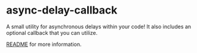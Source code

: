 # async-delay-callback 

A small utility for asynchronous delays within your code! It also includes an optional callback that you can utilize.

[README](https://github.com/dBish6/async-delay-callback/blob/master/README.md) for more information.
